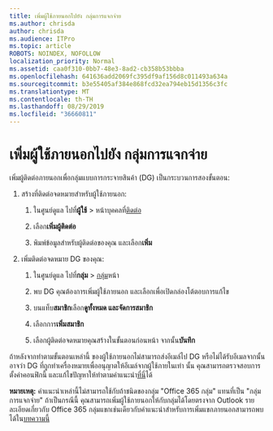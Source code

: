 ```yaml
---
title: เพิ่มผู้ใช้ภายนอกไปยัง กลุ่มการแจกจ่าย
ms.author: chrisda
author: chrisda
ms.audience: ITPro
ms.topic: article
ROBOTS: NOINDEX, NOFOLLOW
localization_priority: Normal
ms.assetid: caa0f310-0bb7-48e3-8ad2-cb358b53bbba
ms.openlocfilehash: 641636add2069fc395df9af156d8c011493a634a
ms.sourcegitcommit: b3e55405af384e868fcd32ea794eb15d1356c3fc
ms.translationtype: MT
ms.contentlocale: th-TH
ms.lasthandoff: 08/29/2019
ms.locfileid: "36660811"
---
```

# <a name="add-external-users-to-a-distribution-group"></a>เพิ่มผู้ใช้ภายนอกไปยัง กลุ่มการแจกจ่าย

เพิ่มผู้ติดต่อภายนอกเพื่อกลุ่มแบบการกระจายสินค้า (DG) เป็นกระบวนการสองขั้นตอน:
  
1. สร้างที่ติดต่อจดหมายสำหรับผู้ใช้ภายนอก:
    
    1. ในศูนย์ดูแล ไปที่**ผู้ใช้** > หน้าบุคคลที่[ติดต่อ](https://admin.microsoft.com/adminportal/home#/Contact) 
    
    2. เลือก**เพิ่มผู้ติดต่อ**
    
    3. พิมพ์ข้อมูลสำหรับผู้ติดต่อของคุณ และเลือก**เพิ่ม**
    
2. เพิ่มติดต่อจดหมาย DG ของคุณ:
    
    1. ในศูนย์ดูแล ไปที่**กลุ่ม** > [กลุ่ม](https://admin.microsoft.com/adminportal/home#/groups)หน้า 
    
    2. พบ DG คุณต้องการเพิ่มผู้ใช้ภายนอก และเลือกเพื่อเปิดกล่องโต้ตอบการแก้ไข
    
    3. บนแท็บ**สมาชิก**เลือก**ดูทั้งหมด และจัดการสมาชิก** 
    
    4. เลือกการ**เพิ่มสมาชิก**
    
    5. เลือกผู้ติดต่อจดหมายคุณสร้างในขั้นตอนก่อนหน้า จากนั้น**บันทึก**
    
ถ้าหลังจากทำตามขั้นตอนเหล่านี้ ของผู้ใช้ภายนอกไม่สามารถส่งอีเมล์ไป DG หรือไม่ได้รับอีเมลจากนั้น อาจว่า DG ที่ถูกทำเครื่องหมายเพื่ออนุญาตให้อีเมล์จากผู้ใช้ภายในเท่า นั้น คุณสามารถตรวจสอบการตั้งค่าคอนฟิกนี้ และแก้ไขปัญหาให้ทำตามคำแนะนำ[ที่นี่](https://support.office.com/article/Fix-email-delivery-issues-for-error-code-5-7-133-in-Office-365-991abc19-7756-438f-abcb-39f69b80f284.aspx)ได้
  
 **หมายเหตุ:** คำแนะนำเหล่านี้ไม่สามารถใช้กับถ้าชนิดของกลุ่ม "Office 365 กลุ่ม" แทนที่เป็น "กลุ่มการแจกจ่าย" ถ้าเป็นกรณีนี้ คุณสามารถเพิ่มผู้ใช้ภายนอกให้กับกลุ่มได้โดยตรงจาก Outlook รายละเอียดเกี่ยวกับ Office 365 กลุ่มแขกเช่นเดียวกับคำแนะนำสำหรับการเพิ่มแขกภายนอกสามารถพบได้ใน[บทความนี้](https://support.office.com/article/Guest-access-in-Office-365-Groups-bfc7a840-868f-4fd6-a390-f347bf51aff6.aspx)
  